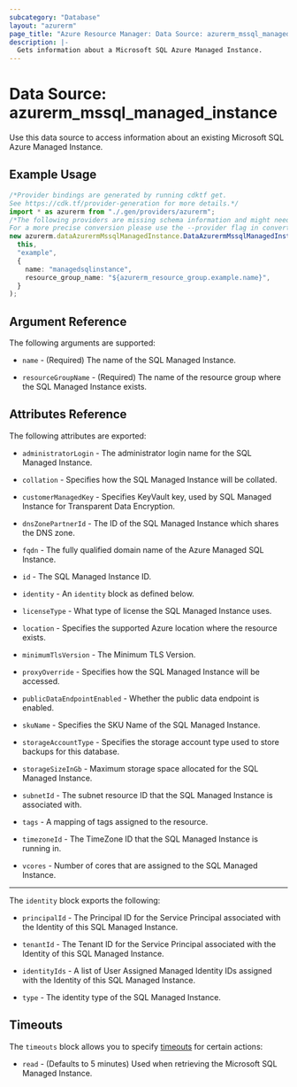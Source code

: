 ```yaml
---
subcategory: "Database"
layout: "azurerm"
page_title: "Azure Resource Manager: Data Source: azurerm_mssql_managed_instance"
description: |-
  Gets information about a Microsoft SQL Azure Managed Instance.
---
```


# Data Source: azurerm\_mssql\_managed\_instance

Use this data source to access information about an existing Microsoft SQL Azure Managed Instance.

## Example Usage

```typescript
/*Provider bindings are generated by running cdktf get.
See https://cdk.tf/provider-generation for more details.*/
import * as azurerm from "./.gen/providers/azurerm";
/*The following providers are missing schema information and might need manual adjustments to synthesize correctly: azurerm.
For a more precise conversion please use the --provider flag in convert.*/
new azurerm.dataAzurermMssqlManagedInstance.DataAzurermMssqlManagedInstance(
  this,
  "example",
  {
    name: "managedsqlinstance",
    resource_group_name: "${azurerm_resource_group.example.name}",
  }
);

```

## Argument Reference

The following arguments are supported:

*   `name` - (Required) The name of the SQL Managed Instance.

*   `resourceGroupName` - (Required) The name of the resource group where the SQL Managed Instance exists.

## Attributes Reference

The following attributes are exported:

*   `administratorLogin` - The administrator login name for the SQL Managed Instance.

*   `collation` - Specifies how the SQL Managed Instance will be collated.

*   `customerManagedKey` - Specifies KeyVault key, used by SQL Managed Instance for Transparent Data Encryption.

*   `dnsZonePartnerId` - The ID of the SQL Managed Instance which shares the DNS zone.

*   `fqdn` - The fully qualified domain name of the Azure Managed SQL Instance.

*   `id` - The SQL Managed Instance ID.

*   `identity` - An `identity` block as defined below.

*   `licenseType` - What type of license the SQL Managed Instance uses.

*   `location` - Specifies the supported Azure location where the resource exists.

*   `minimumTlsVersion` - The Minimum TLS Version.

*   `proxyOverride` - Specifies how the SQL Managed Instance will be accessed.

*   `publicDataEndpointEnabled` - Whether the public data endpoint is enabled.

*   `skuName` - Specifies the SKU Name of the SQL Managed Instance.

*   `storageAccountType` - Specifies the storage account type used to store backups for this database.

*   `storageSizeInGb` - Maximum storage space allocated for the SQL Managed Instance.

*   `subnetId` - The subnet resource ID that the SQL Managed Instance is associated with.

*   `tags` - A mapping of tags assigned to the resource.

*   `timezoneId` - The TimeZone ID that the SQL Managed Instance is running in.

*   `vcores` - Number of cores that are assigned to the SQL Managed Instance.

***

The `identity` block exports the following:

*   `principalId` - The Principal ID for the Service Principal associated with the Identity of this SQL Managed Instance.

*   `tenantId` - The Tenant ID for the Service Principal associated with the Identity of this SQL Managed Instance.

*   `identityIds` - A list of User Assigned Managed Identity IDs assigned with the Identity of this SQL Managed Instance.

*   `type` - The identity type of the SQL Managed Instance.

## Timeouts

The `timeouts` block allows you to specify [timeouts](https://www.terraform.io/language/resources/syntax#operation-timeouts) for certain actions:

* `read` - (Defaults to 5 minutes) Used when retrieving the Microsoft SQL Managed Instance.

